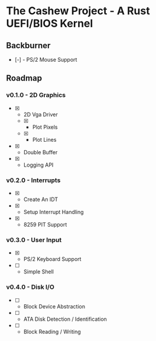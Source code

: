 # The Cashew Project - A Rust UEFI/BIOS Kernel

## Backburner
- [-] - PS/2 Mouse Support

## Roadmap

### v0.1.0 - 2D Graphics

- [x] - 2D Vga Driver
  - [x] - Plot Pixels
  - [x] - Plot Lines
- [x] - Double Buffer
- [x] - Logging API

### v0.2.0 - Interrupts

- [x] - Create An IDT
- [x] - Setup Interrupt Handling
- [x] - 8259 PIT Support

### v0.3.0 - User Input

- [x] - PS/2 Keyboard Support
- [ ] - Simple Shell

### v0.4.0 - Disk I/O
- [ ] - Block Device Abstraction
- [ ] - ATA Disk Detection / Identification
- [ ] - Block Reading / Writing
